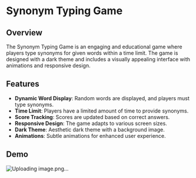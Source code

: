 # Synonym Typing Game

## Overview
The Synonym Typing Game is an engaging and educational game where players type synonyms for given words within a time limit. The game is designed with a dark theme and includes a visually appealing interface with animations and responsive design.

## Features
- **Dynamic Word Display**: Random words are displayed, and players must type synonyms.
- **Time Limit**: Players have a limited amount of time to provide synonyms.
- **Score Tracking**: Scores are updated based on correct answers.
- **Responsive Design**: The game adapts to various screen sizes.
- **Dark Theme**: Aesthetic dark theme with a background image.
- **Animations**: Subtle animations for enhanced user experience.

## Demo
![Uploading image.png…]()


